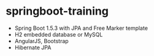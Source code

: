 # springboot-training

* Spring Boot 1.5.3 with JPA and Free Marker template
* H2 embedded database or MySQL
* AngularJS, Bootstrap
* Hibernate JPA
